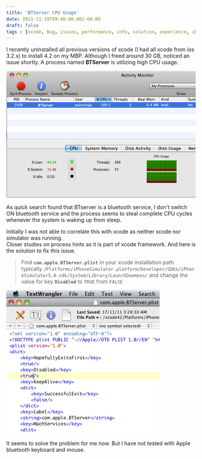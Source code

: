 ```yaml
---
title: 'BTServer CPU Usage'
date: 2011-11-19T09:40:00.001-08:00
draft: false
tags : [xcode, Bug, issues, performance, info, solution, experience, iOS, Apple, battery issues, btserver, Tips]
---
```


I recently uninstalled all previous versions of xcode (I had all xcode from ios 3.2.x) to install 4.2 on my MBP. Although I freed around 30 GB, noticed an issue shortly. A process named **BTServer** is utilizing high CPU usage.  
  

![](/assets/btserver.jpg)

  
  
As quick search found that BTserver is a bluetooth service, I don't switch ON bluetooth service and the process seems to steal complete CPU cycles whenever the system is waking up from sleep.  
  
Initially I was not able to correlate this with xcode as neither xcode nor simulator was running.  
Closer studies on process hints as it is part of xcode framework. And here is the solution to fix this issue.  
  

> Find **`com.apple.BTServer.plist`** in your xcode installation path typically `/Platforms/iPhoneSimulator.platform/Developer/SDKs/iPhoneSimulator5.0.sdk/System/Library/LaunchDaemons/` and change the value for key **`Disabled`** to `TRUE` from `FALSE`

  

![](/assets/Screen-shot-2011-11-19-at-11.57.14-AM.png)

  
  
It seems to solve the problem for me now. But I have not tested with Apple bluetooth keyboard and mouse.